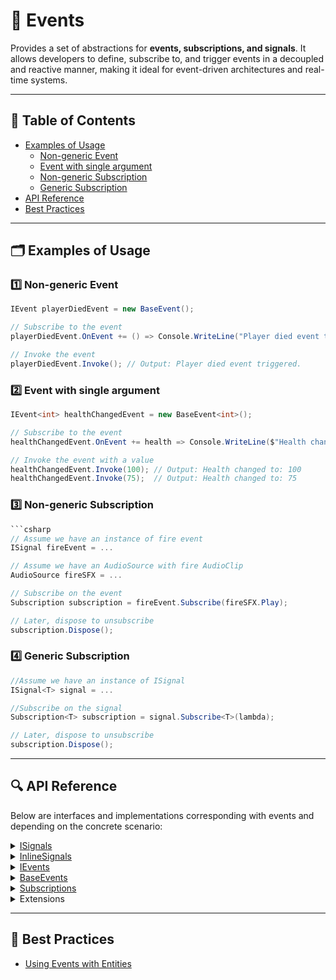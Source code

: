 # 🧩 Events

Provides a set of abstractions for **events, subscriptions, and signals**. It allows developers to define, subscribe to,
and trigger events in a decoupled and reactive manner, making it ideal for event-driven architectures and real-time
systems.

---

## 📑 Table of Contents

- [Examples of Usage](#-examples-of-usage)
    - [Non-generic Event](#ex-1)
    - [Event with single argument](#ex-2)
    - [Non-generic Subscription](#ex-3)
    - [Generic Subscription](#ex-4)
- [API Reference](#-api-reference)
- [Best Practices](#-best-practices)

---

## 🗂 Examples of Usage

### 1️⃣ Non-generic Event <div id="ex-1"></div>

```csharp
IEvent playerDiedEvent = new BaseEvent();

// Subscribe to the event
playerDiedEvent.OnEvent += () => Console.WriteLine("Player died event triggered.");

// Invoke the event
playerDiedEvent.Invoke(); // Output: Player died event triggered.
```

### 2️⃣ Event with single argument <div id="ex-2"></div>

```csharp
IEvent<int> healthChangedEvent = new BaseEvent<int>();

// Subscribe to the event
healthChangedEvent.OnEvent += health => Console.WriteLine($"Health changed to: {health}");

// Invoke the event with a value
healthChangedEvent.Invoke(100); // Output: Health changed to: 100
healthChangedEvent.Invoke(75);  // Output: Health changed to: 75
```

### 3️⃣ Non-generic Subscription <div id="ex-3"></div>

```csharp
```csharp
// Assume we have an instance of fire event
ISignal fireEvent = ...

// Assume we have an AudioSource with fire AudioClip 
AudioSource fireSFX = ...

// Subscribe on the event    
Subscription subscription = fireEvent.Subscribe(fireSFX.Play);

// Later, dispose to unsubscribe
subscription.Dispose();
```

### 4️⃣ Generic Subscription <div id="ex-4"></div>

```csharp
//Assume we have an instance of ISignal
ISignal<T> signal = ...

//Subscribe on the signal
Subscription<T> subscription = signal.Subscribe<T>(lambda);

// Later, dispose to unsubscribe
subscription.Dispose();
```

---

## 🔍 API Reference

Below are interfaces and implementations corresponding with events and depending on the concrete scenario:  

 <details>
    <summary><a href="ISignals.md">ISignals</a></summary>
    <ul>
      <li><a href="ISignal.md">ISignal</a></li>
      <li><a href="ISignal%601.md">ISignal&lt;T&gt;</a></li>
      <li><a href="ISignal%602.md">ISignal&lt;T1, T2&gt;</a></li>
      <li><a href="ISignal%603.md">ISignal&lt;T1, T2, T3&gt;</a></li>
      <li><a href="ISignal%604.md">ISignal&lt;T1, T2, T3, T4&gt;</a></li>
    </ul>
  </details>

  <details>
    <summary><a href="InlineSignals.md">InlineSignals</a></summary>
    <ul>
      <li><a href="InlineSignal.md">InlineSignal</a></li>
      <li><a href="InlineSignal%601.md">InlineSignal&lt;T&gt;</a></li>
      <li><a href="InlineSignal%602.md">InlineSignal&lt;T1, T2&gt;</a></li>
      <li><a href="InlineSignal%603.md">InlineSignal&lt;T1, T2, T3&gt;</a></li>
      <li><a href="InlineSignal%604.md">InlineSignal&lt;T1, T2, T3, T4&gt;</a></li>
    </ul>
  </details>

  <details>
    <summary><a href="IEvents.md">IEvents</a></summary>
    <ul>
      <li><a href="IEvent.md">IEvent</a></li>
      <li><a href="IEvent%601.md">IEvent&lt;T&gt;</a></li>
      <li><a href="IEvent%602.md">IEvent&lt;T1, T2&gt;</a></li>
      <li><a href="IEvent%603.md">IEvent&lt;T1, T2, T3&gt;</a></li>
      <li><a href="IEvent%604.md">IEvent&lt;T1, T2, T3, T4&gt;</a></li>
    </ul>
  </details>

  <details>
    <summary><a href="BaseEvents.md">BaseEvents</a></summary>
    <ul>
      <li><a href="BaseEvent.md">BaseEvent</a></li>
      <li><a href="BaseEvent%601.md">BaseEvent&lt;T&gt;</a></li>
      <li><a href="BaseEvent%602.md">BaseEvent&lt;T1, T2&gt;</a></li>
      <li><a href="BaseEvent%603.md">BaseEvent&lt;T1, T2, T3&gt;</a></li>
      <li><a href="BaseEvent%604.md">BaseEvent&lt;T1, T2, T3, T4&gt;</a></li>
    </ul>
  </details>

  <details>
    <summary><a href="Subscriptions.md">Subscriptions</a></summary>
    <ul>
      <li><a href="Subscription.md">Subscription</a></li>
      <li><a href="Subscription%601.md">Subscription&lt;T&gt;</a></li>
      <li><a href="Subscription%602.md">Subscription&lt;T1, T2&gt;</a></li>
      <li><a href="Subscription%603.md">Subscription&lt;T1, T2, T3&gt;</a></li>
      <li><a href="Subscription%604.md">Subscription&lt;T1, T2, T3, T4&gt;</a></li>
    </ul>
  </details>

  <details>
    <summary>Extensions</summary>
    <ul>
      <li><a href="ExtensionsSubscribe.md">Subscribe</a></li>
      <li><a href="ExtensionsUnsubscribe.md">Unsubscribe</a></li>
      <li><a href="ExtensionsSubscribeRange.md">SubscribeRange</a></li>
      <li><a href="ExtensionsUnsubscribeRange.md">UnsubscribeRange</a></li>
    </ul>
  </details>

---

## 📌 Best Practices

- [Using Events with Entities](../../BestPractices/UsingEvents.md)